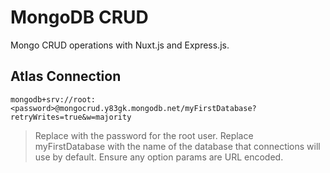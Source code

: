 # MongoDB CRUD

Mongo CRUD operations with Nuxt.js and Express.js.

## Atlas Connection

`mongodb+srv://root:<password>@mongocrud.y83gk.mongodb.net/myFirstDatabase?retryWrites=true&w=majority`

> Replace <password> with the password for the root user. Replace myFirstDatabase with the name of the database that connections will use by default. Ensure any option params are URL encoded.
